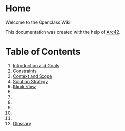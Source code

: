 # Home

Welcome to the Openclass Wiki!

This documentation was created with the help of [Arc42](https://arc42.org/).

# Table of Contents

1. [Introduction and Goals](01.-Introduction-and-Goals.md)
2. [Constraints](02.-Constraints.md)
3. [Context and Scope](03.-Context-and-scope.md)
4. [Solution Strategy](04.-Solution-Strategy.md)
5. [Block View](05.-Block-View.md)
6. []()
7. []()
8. []()
9. []()
10. []()
11. []()
12. [Glossary](./12.-Glossary.md)
